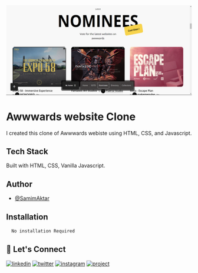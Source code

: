 [![MasterHead](https://raw.githubusercontent.com/Samim-Aktar-coder/Awwwards-website/main/Github%20Banner.png)](https://twitter.com/hellosamaktr)

# Awwwards website Clone

I created this clone of Awwwards webiste using HTML, CSS, and Javascript. 


## Tech Stack

Built with HTML, CSS, Vanilla Javascript.


## Author

- [@SamimAktar](https://github.com/Samim-Aktar-coder)


## Installation


```bash
  No installation Required
```
    
## 🔗 Let's Connect
[![linkedin](https://img.shields.io/badge/linkedin-0A66C2?style=for-the-badge&logo=linkedin&logoColor=white)](https://www.linkedin.com/in/samimaktr/)
[![twitter](https://img.shields.io/badge/twitter-1DA1F2?style=for-the-badge&logo=twitter&logoColor=white)](https://twitter.com/hellosamaktr)
[![instagram](https://img.shields.io/badge/instagram-DE3C7C?style=for-the-badge&logo=instagram&logoColor=white)](https://www.instagram.com/)
[![project](https://img.shields.io/badge/project_link-96C43A?style=for-the-badge&logo=tp-link&logoColor=white)](https://top-password-generator.netlify.app/)